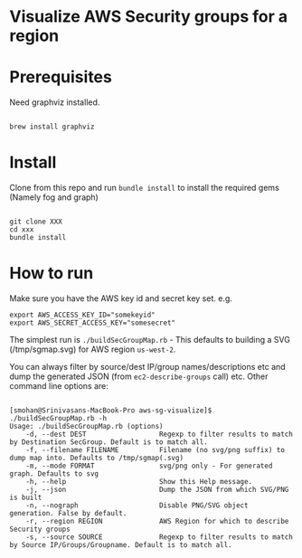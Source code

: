 Visualize AWS Security groups for a region
==========================================




Prerequisites
=============

Need graphviz installed.

```

brew install graphviz

```

Install
=======


Clone from this repo and run `bundle install` to install the required gems (Namely fog and graph)

```

git clone XXX
cd xxx
bundle install

```

How to run
==========

Make sure you have the AWS key id and secret key set. e.g.

```
export AWS_ACCESS_KEY_ID="somekeyid"
export AWS_SECRET_ACCESS_KEY="somesecret"

```

The simplest run is `./buildSecGroupMap.rb` - This defaults to building a SVG (/tmp/sgmap.svg) for AWS region `us-west-2`.

You can always filter by source/dest IP/group names/descriptions etc and dump the generated JSON (from `ec2-describe-groups` call) etc. Other command line options are:

```

[smohan@Srinivasans-MacBook-Pro aws-sg-visualize]$ ./buildSecGroupMap.rb -h
Usage: ./buildSecGroupMap.rb (options)
    -d, --dest DEST                  Regexp to filter results to match by Destination SecGroup. Default is to match all.
    -f, --filename FILENAME          Filename (no svg/png suffix) to dump map into. Defaults to /tmp/sgmap(.svg)
    -m, --mode FORMAT                svg/png only - For generated graph. Defaults to svg
    -h, --help                       Show this Help message.
    -j, --json                       Dump the JSON from which SVG/PNG is built
    -n, --nograph                    Disable PNG/SVG object generation. False by default.
    -r, --region REGION              AWS Region for which to describe Security groups
    -s, --source SOURCE              Regexp to filter results to match by Source IP/Groups/Groupname. Default is to match all.


```
